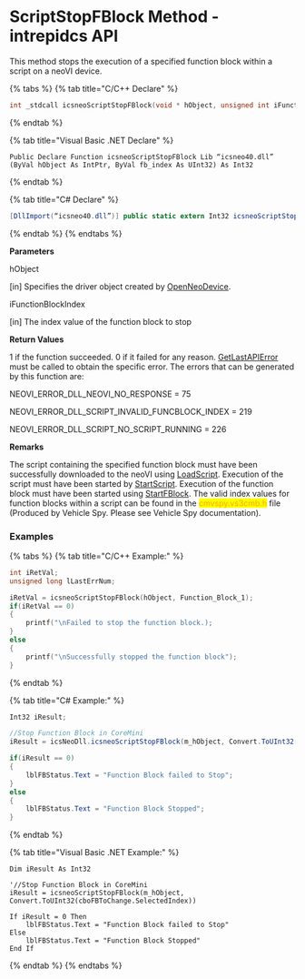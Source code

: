# ScriptStopFBlock Method - intrepidcs API

This method stops the execution of a specified function block within a script on a neoVI device.

{% tabs %}
{% tab title="C/C++ Declare" %}
```cpp
int _stdcall icsneoScriptStopFBlock(void * hObject, unsigned int iFunctionBlockIndex);
```
{% endtab %}

{% tab title="Visual Basic .NET Declare" %}
```vbnet
Public Declare Function icsneoScriptStopFBlock Lib “icsneo40.dll” (ByVal hObject As IntPtr, ByVal fb_index As UInt32) As Int32
```
{% endtab %}

{% tab title="C# Declare" %}
```csharp
[DllImport(“icsneo40.dll”)] public static extern Int32 icsneoScriptStopFBlock(IntPtr hObject,UInt32 fb_index);
```
{% endtab %}
{% endtabs %}

**Parameters**

hObject

\[in] Specifies the driver object created by [OpenNeoDevice](../../basic-functions-overview-intrepidcs-api/openneodevice-method-intrepidcs-api.md).

iFunctionBlockIndex

\[in] The index value of the function block to stop

**Return Values**

1 if the function succeeded. 0 if it failed for any reason. [GetLastAPIError](../../error-functions-overview-intrepidcs-api/getlastapierror-method-intrepidcs-api.md) must be called to obtain the specific error. The errors that can be generated by this function are:

NEOVI\_ERROR\_DLL\_NEOVI\_NO\_RESPONSE = 75

NEOVI\_ERROR\_DLL\_SCRIPT\_INVALID\_FUNCBLOCK\_INDEX = 219

NEOVI\_ERROR\_DLL\_SCRIPT\_NO\_SCRIPT\_RUNNING = 226

**Remarks**

The script containing the specified function block must have been successfully downloaded to the neoVI using [LoadScript](scriptload-method-intrepidcs-api.md). Execution of the script must have been started by [StartScript](scriptstart-method-intrepidcs-api.md). Execution of the function block must have been started using [StartFBlock](scriptstartfblock-method-intrepidcs-api.md). The valid index values for function blocks within a script can be found in the <mark style="color:orange;">cmvspy.vs3cmb.h</mark> file (Produced by Vehicle Spy. Please see Vehicle Spy documentation).

### Examples

{% tabs %}
{% tab title="C/C++ Example:" %}
```cpp
int iRetVal;
unsigned long lLastErrNum;

iRetVal = icsneoScriptStopFBlock(hObject, Function_Block_1);
if(iRetVal == 0)
{
    printf("\nFailed to stop the function block.);
}
else
{
    printf("\nSuccessfully stopped the function block");
}
```
{% endtab %}

{% tab title="C# Example:" %}
```csharp
Int32 iResult;

//Stop Function Block in CoreMini
iResult = icsNeoDll.icsneoScriptStopFBlock(m_hObject, Convert.ToUInt32(cboFBToChange.SelectedIndex));

if(iResult == 0)
{
    lblFBStatus.Text = "Function Block failed to Stop";
}
else
{
    lblFBStatus.Text = "Function Block Stopped";
}
```
{% endtab %}

{% tab title="Visual Basic .NET Example:" %}
```vbnet
Dim iResult As Int32

'//Stop Function Block in CoreMini
iResult = icsneoScriptStopFBlock(m_hObject, Convert.ToUInt32(cboFBToChange.SelectedIndex))

If iResult = 0 Then
    lblFBStatus.Text = "Function Block failed to Stop"
Else
    lblFBStatus.Text = "Function Block Stopped"
End If
```
{% endtab %}
{% endtabs %}
